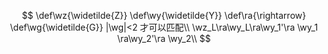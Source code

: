 $$
\def\wz{\widetilde{Z}}
\def\wy{\widetilde{Y}}
\def\ra{\rightarrow}
\def\wg{\widetilde{G}}
|\wg|<2 才可以匹配\\
\wz_L\ra\wy_L\ra\wy_1'\ra \wy_1 \ra\wy_2'\ra \wy_2\\
$$
